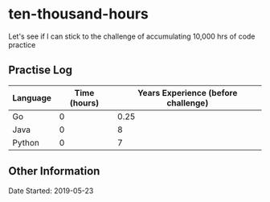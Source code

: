 # ten-thousand-hours
Let's see if I can stick to the challenge of accumulating 10,000 hrs of code practice

## Practise Log

| Language       | Time (hours)     | Years Experience (before challenge) |
|----------------|------------------|-------------------------------------|
| Go             | 0                | 0.25                                |
| Java           | 0                | 8                                   |
| Python         | 0                | 7                                   |


## Other Information

Date Started: 2019-05-23

